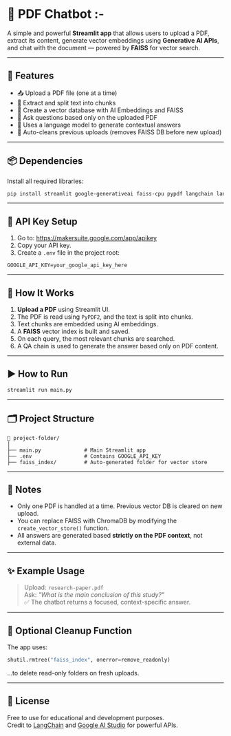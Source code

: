 
# 📘 PDF Chatbot :-

A simple and powerful **Streamlit app** that allows users to upload a PDF, extract its content, generate vector embeddings using **Generative AI APIs**, and chat with the document — powered by **FAISS** for vector search.

---

## 🚀 Features

- 📤 Upload a PDF file (one at a time)
- 📄 Extract and split text into chunks
- 🔎 Create a vector database with AI Embeddings and FAISS
- 💬 Ask questions based only on the uploaded PDF
- 🧠 Uses a language model to generate contextual answers
- 🧹 Auto-cleans previous uploads (removes FAISS DB before new upload)

---

## 📦 Dependencies

Install all required libraries:

```bash
pip install streamlit google-generativeai faiss-cpu pypdf langchain langchain-google-genai python-dotenv
```

---

## 🔑 API Key Setup

1. Go to: https://makersuite.google.com/app/apikey  
2. Copy your API key.
3. Create a `.env` file in the project root:

```env
GOOGLE_API_KEY=your_google_api_key_here
```

---

## 🧠 How It Works

1. **Upload a PDF** using Streamlit UI.
2. The PDF is read using `PyPDF2`, and the text is split into chunks.
3. Text chunks are embedded using AI embeddings.
4. A **FAISS** vector index is built and saved.
5. On each query, the most relevant chunks are searched.
6. A QA chain is used to generate the answer based only on PDF content.

---

## ▶️ How to Run

```bash
streamlit run main.py
```

---

## 🗂 Project Structure

```
📁 project-folder/
│
├── main.py              # Main Streamlit app
├── .env                 # Contains GOOGLE_API_KEY
├── faiss_index/         # Auto-generated folder for vector store
```

---

## 📌 Notes

- Only one PDF is handled at a time. Previous vector DB is cleared on new upload.
- You can replace FAISS with ChromaDB by modifying the `create_vector_store()` function.
- All answers are generated based **strictly on the PDF context**, not external data.

---

## ✨ Example Usage

> Upload: `research-paper.pdf`  
> Ask: *"What is the main conclusion of this study?"*  
> ✅ The chatbot returns a focused, context-specific answer.

---

## 🧹 Optional Cleanup Function

The app uses:

```python
shutil.rmtree("faiss_index", onerror=remove_readonly)
```

...to delete read-only folders on fresh uploads.

---

## 🤝 License

Free to use for educational and development purposes.  
Credit to [LangChain](https://www.langchain.com/) and [Google AI Studio](https://makersuite.google.com/) for powerful APIs.
